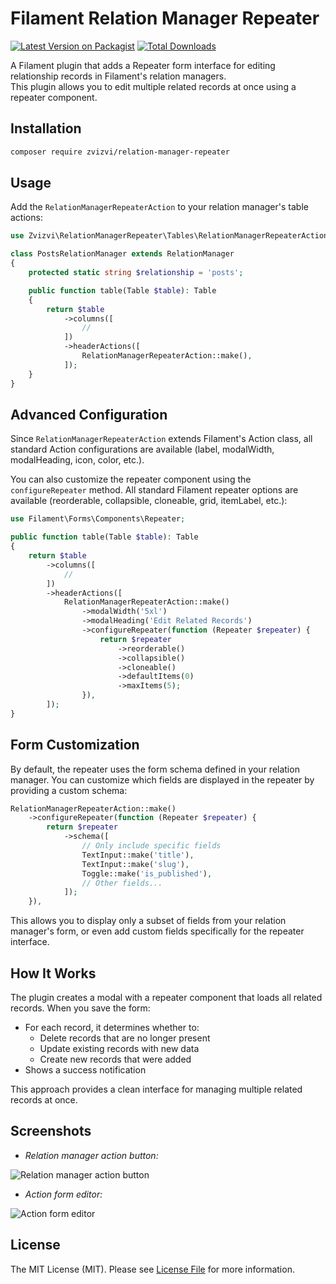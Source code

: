 # Filament Relation Manager Repeater

[![Latest Version on Packagist](https://img.shields.io/packagist/v/zvizvi/relation-manager-repeater.svg?style=flat-square)](https://packagist.org/packages/zvizvi/relation-manager-repeater)
[![Total Downloads](https://img.shields.io/packagist/dt/zvizvi/relation-manager-repeater.svg?style=flat-square)](https://packagist.org/packages/zvizvi/relation-manager-repeater)

A Filament plugin that adds a Repeater form interface for editing relationship records in Filament's relation managers.  
This plugin allows you to edit multiple related records at once using a repeater component.

## Installation

```bash
composer require zvizvi/relation-manager-repeater
```

## Usage

Add the `RelationManagerRepeaterAction` to your relation manager's table actions:

```php
use Zvizvi\RelationManagerRepeater\Tables\RelationManagerRepeaterAction;

class PostsRelationManager extends RelationManager
{
    protected static string $relationship = 'posts';

    public function table(Table $table): Table
    {
        return $table
            ->columns([
                //
            ])
            ->headerActions([
                RelationManagerRepeaterAction::make(),
            ]);
    }
}
```

## Advanced Configuration

Since `RelationManagerRepeaterAction` extends Filament's Action class, all standard Action configurations are available (label, modalWidth, modalHeading, icon, color, etc.).

You can also customize the repeater component using the `configureRepeater` method. All standard Filament repeater options are available (reorderable, collapsible, cloneable, grid, itemLabel, etc.):

```php
use Filament\Forms\Components\Repeater;

public function table(Table $table): Table
{
    return $table
        ->columns([
            //
        ])
        ->headerActions([
            RelationManagerRepeaterAction::make()
                ->modalWidth('5xl')
                ->modalHeading('Edit Related Records')
                ->configureRepeater(function (Repeater $repeater) {
                    return $repeater
                        ->reorderable()
                        ->collapsible()
                        ->cloneable()
                        ->defaultItems(0)
                        ->maxItems(5);
                }),
        ]);
}
```

## Form Customization

By default, the repeater uses the form schema defined in your relation manager. You can customize which fields are displayed in the repeater by providing a custom schema:

```php
RelationManagerRepeaterAction::make()
    ->configureRepeater(function (Repeater $repeater) {
        return $repeater
            ->schema([
                // Only include specific fields
                TextInput::make('title'),
                TextInput::make('slug'),
                Toggle::make('is_published'),
                // Other fields...
            ]);
    }),
```

This allows you to display only a subset of fields from your relation manager's form, or even add custom fields specifically for the repeater interface.

## How It Works

The plugin creates a modal with a repeater component that loads all related records. When you save the form:

- For each record, it determines whether to:
   - Delete records that are no longer present
   - Update existing records with new data
   - Create new records that were added
- Shows a success notification

This approach provides a clean interface for managing multiple related records at once.

## Screenshots

- _Relation manager action button:_  
<img alt="Relation manager action button" src="https://github.com/user-attachments/assets/152f5946-4269-4d57-bc63-f7ede49d1bad" />

- _Action form editor:_  
<img alt="Action form editor" src="https://github.com/user-attachments/assets/155fb063-aacd-49b5-8aec-22099c88bf26" />

## License

The MIT License (MIT). Please see [License File](LICENSE.md) for more information.
